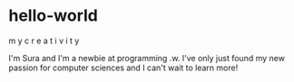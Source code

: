 # hello-world
m y c r e a t i v i t y

I'm Sura and I'm a newbie at programming .w. I've only just found my new passion for computer sciences and I can't wait to learn more!
